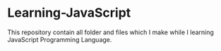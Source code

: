 # Learning-JavaScript

This repository contain all folder and files which I make while I learning JavaScript Programming Language.
